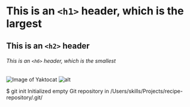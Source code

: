 # This is an `<h1>` header, which is the largest

## This is an `<h2>` header

###### This is an `<h6>` header, which is the smallest


![Image of Yaktocat](https://octodex.github.com/images/yaktocat.png) ![alt](https://octodex.github.com/images/yaktocat.png)


$ git init
Initialized empty Git repository in /Users/skills/Projects/recipe-repository/.git/
